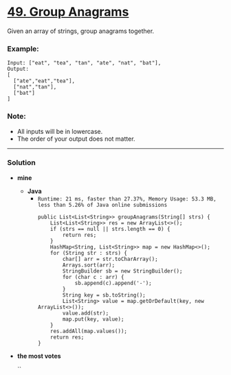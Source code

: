 # [49. Group Anagrams](https://leetcode.com/problems/group-anagrams/)

Given an array of strings, group anagrams together.

### Example:
```
Input: ["eat", "tea", "tan", "ate", "nat", "bat"],
Output:
[
  ["ate","eat","tea"],
  ["nat","tan"],
  ["bat"]
]
```

### Note:
* All inputs will be in lowercase.
* The order of your output does not matter.

---


### Solution
* **mine**
  * **Java**
    * `Runtime: 21 ms, faster than 27.37%, Memory Usage: 53.3 MB, less than 5.26% of Java online submissions`
      ```
      public List<List<String>> groupAnagrams(String[] strs) {
          List<List<String>> res = new ArrayList<>();
          if (strs == null || strs.length == 0) {
              return res;
          }
          HashMap<String, List<String>> map = new HashMap<>();
          for (String str : strs) {
              char[] arr = str.toCharArray();
              Arrays.sort(arr);
              StringBuilder sb = new StringBuilder();
              for (char c : arr) {
                  sb.append(c).append('-');
              }
              String key = sb.toString();
              List<String> value = map.getOrDefault(key, new ArrayList<>());
              value.add(str);
              map.put(key, value);
          }
          res.addAll(map.values());
          return res;
      }
      ```

* **the most votes**

  ``
  ```
  ```
  

